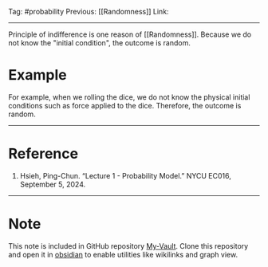 Tag: #probability 
Previous: [[Randomness]]
Link: 

---

Principle of indifference is one reason of [[Randomness]]. Because we do not know the "initial condition", the outcome is random.

# Example

For example, when we rolling the dice, we do not know the physical initial conditions such as force applied to the dice. Therefore, the outcome is random.

---

# Reference

1. Hsieh, Ping-Chun. “Lecture 1 - Probability Model.” NYCU EC016, September 5, 2024.

---

# Note

This note is included in GitHub repository [My-Vault](https://github.com/LittleD3092/My-Vault.git). Clone this repository and open it in [obsidian](https://obsidian.md/) to enable utilities like wikilinks and graph view.
